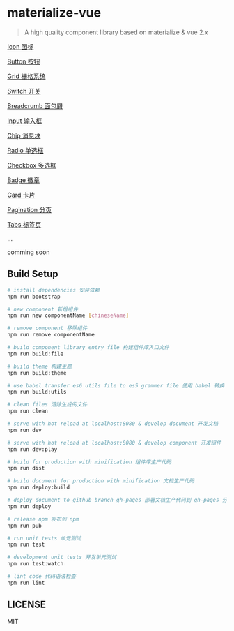 # materialize-vue

> A high quality component library based on materialize & vue 2.x

[Icon 图标](http://mvui.savoygu.com/#/icon
)

[Button 按钮](http://mvui.savoygu.com/#/button
)

[Grid 栅格系统](http://mvui.savoygu.com/#/grid
)

[Switch 开关](http://mvui.savoygu.com/#/switch
)

[Breadcrumb 面包屑](http://mvui.savoygu.com/#/breadcrumb
)

[Input 输入框](http://mvui.savoygu.com/#/input
)

[Chip 消息块](http://mvui.savoygu.com/#/chip
)

[Radio 单选框](http://mvui.savoygu.com/#/radio
)

[Checkbox 多选框](http://mvui.savoygu.com/#/checkbox
)

[Badge 徽章](http://mvui.savoygu.com/#/badge
)

[Card 卡片](http://mvui.savoygu.com/#/card
)

[Pagination 分页](http://mvui.savoygu.com/#/pagination
)

[Tabs 标签页](http://mvui.savoygu.com/#/tabs
)

...

comming soon

## Build Setup

``` bash
# install dependencies 安装依赖
npm run bootstrap

# new component 新增组件
npm run new componentName [chineseName]

# remove component 移除组件
npm run remove componentName

# build component library entry file 构建组件库入口文件
npm run build:file

# build theme 构建主题
npm run build:theme

# use babel transfer es6 utils file to es5 grammer file 使用 babel 转换 utils 语法
npm run build:utils

# clean files 清除生成的文件
npm run clean

# serve with hot reload at localhost:8080 & develop document 开发文档
npm run dev

# serve with hot reload at localhost:8080 & develop component 开发组件
npm run dev:play

# build for production with minification 组件库生产代码
npm run dist

# build document for production with minification 文档生产代码
npm run deploy:build

# deploy document to github branch gh-pages 部署文档生产代码到 gh-pages 分支
npm run deploy

# release npm 发布到 npm
npm run pub

# run unit tests 单元测试
npm run test

# development unit tests 开发单元测试
npm run test:watch

# lint code 代码语法检查
npm run lint
```

## LICENSE
MIT
